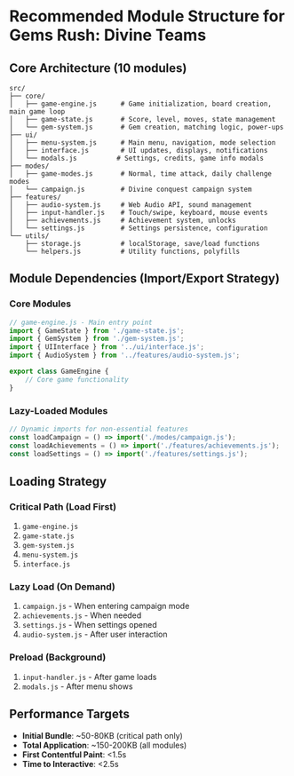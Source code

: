 # Recommended Module Structure for Gems Rush: Divine Teams

## **Core Architecture (10 modules)**

```
src/
├── core/
│   ├── game-engine.js      # Game initialization, board creation, main game loop
│   ├── game-state.js       # Score, level, moves, state management
│   └── gem-system.js       # Gem creation, matching logic, power-ups
├── ui/
│   ├── menu-system.js      # Main menu, navigation, mode selection
│   ├── interface.js        # UI updates, displays, notifications
│   └── modals.js          # Settings, credits, game info modals
├── modes/
│   ├── game-modes.js       # Normal, time attack, daily challenge modes
│   └── campaign.js         # Divine conquest campaign system
├── features/
│   ├── audio-system.js     # Web Audio API, sound management
│   ├── input-handler.js    # Touch/swipe, keyboard, mouse events
│   ├── achievements.js     # Achievement system, unlocks
│   └── settings.js         # Settings persistence, configuration
└── utils/
    ├── storage.js          # localStorage, save/load functions
    └── helpers.js          # Utility functions, polyfills
```

## **Module Dependencies (Import/Export Strategy)**

### **Core Modules**
```javascript
// game-engine.js - Main entry point
import { GameState } from './game-state.js';
import { GemSystem } from './gem-system.js';
import { UIInterface } from '../ui/interface.js';
import { AudioSystem } from '../features/audio-system.js';

export class GameEngine {
    // Core game functionality
}
```

### **Lazy-Loaded Modules**
```javascript
// Dynamic imports for non-essential features
const loadCampaign = () => import('./modes/campaign.js');
const loadAchievements = () => import('./features/achievements.js');
const loadSettings = () => import('./features/settings.js');
```

## **Loading Strategy**

### **Critical Path (Load First)**
1. `game-engine.js`
2. `game-state.js` 
3. `gem-system.js`
4. `menu-system.js`
5. `interface.js`

### **Lazy Load (On Demand)**
1. `campaign.js` - When entering campaign mode
2. `achievements.js` - When needed
3. `settings.js` - When settings opened
4. `audio-system.js` - After user interaction

### **Preload (Background)**
1. `input-handler.js` - After game loads
2. `modals.js` - After menu shows

## **Performance Targets**

- **Initial Bundle**: ~50-80KB (critical path only)
- **Total Application**: ~150-200KB (all modules)
- **First Contentful Paint**: <1.5s
- **Time to Interactive**: <2.5s 